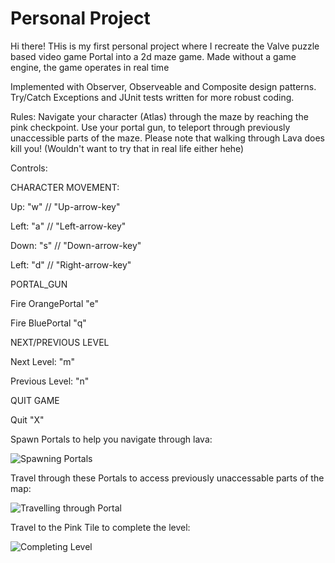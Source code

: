 # Personal Project

Hi there! THis is my first personal project where I recreate the Valve puzzle based video game Portal into a 2d maze game. Made without a game engine, the game operates in real time 

Implemented with Observer, Observeable and Composite design patterns. Try/Catch Exceptions and JUnit tests written for more robust coding. 

Rules: 
Navigate your character (Atlas) through the maze by reaching the pink checkpoint. Use your portal gun, to teleport through previously unaccessible parts of the maze. Please note that walking through Lava does kill you! (Wouldn't want to try that in real life either hehe) 

Controls: 

CHARACTER MOVEMENT:

Up: "w" // "Up-arrow-key"

Left: "a" // "Left-arrow-key"

Down: "s" // "Down-arrow-key"

Left: "d" // "Right-arrow-key"

PORTAL_GUN 

Fire OrangePortal "e"

Fire BluePortal  "q"

NEXT/PREVIOUS LEVEL 

Next Level: "m"

Previous Level: "n"

QUIT GAME

Quit "X"


Spawn Portals to help you navigate through lava:

![Spawning Portals](https://i.imgur.com/Cjrqhtj.png)

Travel through these Portals to access previously unaccessable parts of the map: 

![Travelling through Portal](https://i.imgur.com/QNkGGRm.png)

Travel to the Pink Tile to complete the level: 

![Completing Level](https://i.imgur.com/lCM0BH4.png)





